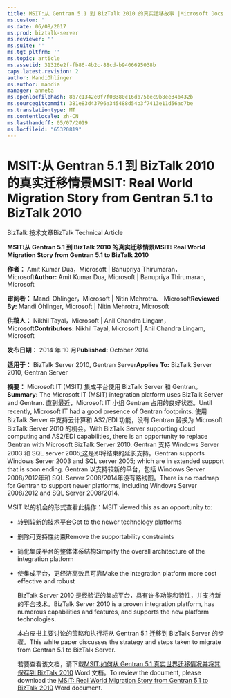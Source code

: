 ```yaml
---
title: MSIT:从 Gentran 5.1 到 BizTalk 2010 的真实迁移故事 |Microsoft Docs
ms.custom: ''
ms.date: 06/08/2017
ms.prod: biztalk-server
ms.reviewer: ''
ms.suite: ''
ms.tgt_pltfrm: ''
ms.topic: article
ms.assetid: 31326e2f-fb86-4b2c-88cd-b9406695038b
caps.latest.revision: 2
author: MandiOhlinger
ms.author: mandia
manager: anneta
ms.openlocfilehash: 8b7c1342e0f7f08380c16db75bec9b8ee34b432b
ms.sourcegitcommit: 381e83d43796a345488d54b3f7413e11d56ad7be
ms.translationtype: MT
ms.contentlocale: zh-CN
ms.lasthandoff: 05/07/2019
ms.locfileid: "65320819"
---
```

# <a name="msit-real-world-migration-story-from-gentran-51-to-biztalk-2010"></a><span data-ttu-id="79c8e-102">MSIT:从 Gentran 5.1 到 BizTalk 2010 的真实迁移情景</span><span class="sxs-lookup"><span data-stu-id="79c8e-102">MSIT: Real World Migration Story from Gentran 5.1 to BizTalk 2010</span></span>
<span data-ttu-id="79c8e-103">BizTalk 技术文章</span><span class="sxs-lookup"><span data-stu-id="79c8e-103">BizTalk Technical Article</span></span>  
  
 <span data-ttu-id="79c8e-104">**MSIT:从 Gentran 5.1 到 BizTalk 2010 的真实迁移情景**</span><span class="sxs-lookup"><span data-stu-id="79c8e-104">**MSIT: Real World Migration Story from Gentran 5.1 to BizTalk 2010**</span></span>  
  
 <span data-ttu-id="79c8e-105">**作者：** Amit Kumar Dua，Microsoft &#124; Banupriya Thirumaran，Microsoft</span><span class="sxs-lookup"><span data-stu-id="79c8e-105">**Author:** Amit Kumar Dua, Microsoft  &#124;  Banupriya Thirumaran, Microsoft</span></span>  
  
 <span data-ttu-id="79c8e-106">**审阅者：** Mandi Ohlinger，Microsoft &#124; Nitin Mehrotra、 Microsoft</span><span class="sxs-lookup"><span data-stu-id="79c8e-106">**Reviewed By:** Mandi Ohlinger, Microsoft  &#124;  Nitin Mehrotra, Microsoft</span></span>  
  
 <span data-ttu-id="79c8e-107">**供稿人：** Nikhil Tayal，Microsoft &#124; Anil Chandra Lingam，Microsoft</span><span class="sxs-lookup"><span data-stu-id="79c8e-107">**Contributors:** Nikhil Tayal, Microsoft  &#124;  Anil Chandra Lingam, Microsoft</span></span>  
  
 <span data-ttu-id="79c8e-108">**发布日期：** 2014 年 10 月</span><span class="sxs-lookup"><span data-stu-id="79c8e-108">**Published:** October 2014</span></span>  
  
 <span data-ttu-id="79c8e-109">**适用于：** BizTalk Server 2010, Gentran Server</span><span class="sxs-lookup"><span data-stu-id="79c8e-109">**Applies To:** BizTalk Server 2010, Gentran Server</span></span>  
  
 <span data-ttu-id="79c8e-110">**摘要：** Microsoft IT (MSIT) 集成平台使用 BizTalk Server 和 Gentran。</span><span class="sxs-lookup"><span data-stu-id="79c8e-110">**Summary:** The Microsoft IT (MSIT) integration platform uses BizTalk Server and Gentran.</span></span> <span data-ttu-id="79c8e-111">直到最近，Microsoft IT 小组 Gentran 占用的良好状态。</span><span class="sxs-lookup"><span data-stu-id="79c8e-111">Until recently, Microsoft IT had a good presence of Gentran footprints.</span></span> <span data-ttu-id="79c8e-112">使用 BizTalk Server 中支持云计算和 AS2/EDI 功能，没有 Gentran 替换为 Microsoft BizTalk Server 2010 的机会。</span><span class="sxs-lookup"><span data-stu-id="79c8e-112">With BizTalk Server supporting cloud computing and AS2/EDI capabilities, there is an opportunity to replace Gentran with Microsoft BizTalk Server 2010.</span></span>  <span data-ttu-id="79c8e-113">Gentran 支持 Windows Server 2003 和 SQL server 2005;这是即将结束的延长支持。</span><span class="sxs-lookup"><span data-stu-id="79c8e-113">Gentran supports Windows Server 2003 and SQL server 2005; which are in extended support that is soon ending.</span></span> <span data-ttu-id="79c8e-114">Gentran 以支持较新的平台，包括 Windows Server 2008/2012年和 SQL Server 2008/2014年没有路线图。</span><span class="sxs-lookup"><span data-stu-id="79c8e-114">There is no roadmap for Gentran to support newer platforms, including Windows Server 2008/2012 and SQL Server 2008/2014.</span></span>  
  
 <span data-ttu-id="79c8e-115">MSIT 以的机会的形式查看此操作：</span><span class="sxs-lookup"><span data-stu-id="79c8e-115">MSIT viewed this as an opportunity to:</span></span>  
  
- <span data-ttu-id="79c8e-116">转到较新的技术平台</span><span class="sxs-lookup"><span data-stu-id="79c8e-116">Get to the newer technology platforms</span></span>  
  
- <span data-ttu-id="79c8e-117">删除可支持性约束</span><span class="sxs-lookup"><span data-stu-id="79c8e-117">Remove the supportability constraints</span></span>  
  
- <span data-ttu-id="79c8e-118">简化集成平台的整体体系结构</span><span class="sxs-lookup"><span data-stu-id="79c8e-118">Simplify the overall architecture of the integration platform</span></span>  
  
- <span data-ttu-id="79c8e-119">使集成平台，更经济高效且可靠</span><span class="sxs-lookup"><span data-stu-id="79c8e-119">Make the integration platform more cost effective and robust</span></span>  
  
  <span data-ttu-id="79c8e-120">BizTalk Server 2010 是经验证的集成平台，具有许多功能和特性，并支持新的平台技术。</span><span class="sxs-lookup"><span data-stu-id="79c8e-120">BizTalk Server 2010 is a proven integration platform, has numerous capabilities and features, and supports the new platform technologies.</span></span>  
  
  <span data-ttu-id="79c8e-121">本白皮书主要讨论的策略和执行将从 Gentran 5.1 迁移到 BizTalk Server 的步骤。</span><span class="sxs-lookup"><span data-stu-id="79c8e-121">This white paper discusses the strategy and steps taken to migrate from Gentran 5.1 to BizTalk Server.</span></span>  
  
  <span data-ttu-id="79c8e-122">若要查看该文档，请下载[MSIT:如何从 Gentran 5.1 真实世界迁移情况并将其保存到 BizTalk 2010](http://download.microsoft.com/download/6/D/E/6DEE8EE9-0F26-4991-8FE5-B0E5239C0980/Real%20World%20Migration%20Story%20from%20Gentran%20to%20BizTalk.docx) Word 文档。</span><span class="sxs-lookup"><span data-stu-id="79c8e-122">To review the document, please download the [MSIT: Real World Migration Story from Gentran 5.1 to BizTalk 2010](http://download.microsoft.com/download/6/D/E/6DEE8EE9-0F26-4991-8FE5-B0E5239C0980/Real%20World%20Migration%20Story%20from%20Gentran%20to%20BizTalk.docx) Word document.</span></span>